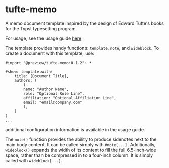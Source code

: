 # tufte-memo
A memo document template inspired by the design of Edward Tufte's books for the Typst typesetting program.

For usage, see the usage guide [here](https://github.com/nogula/tufte-memo/blob/main/template/main.pdf).

The template provides handy functions: `template`, `note`, and `wideblock`. To create a document with this template, use:

```typst
#import "@preview/tufte-memo:0.1.2": *

#show: template.with(
    title: [Document Title],
    authors: (
        (
        name: "Author Name",
        role: "Optional Role Line",
        affiliation: "Optional Affiliation Line",
        email: "email@company.com"
        ),
    )
)
...
```
additional configuration information is available in the usage guide.

The `note()` function provides the ability to produce sidenotes next to the main body content. It can be called simply with `#note[...]`. Additionally, `wideblock()` expands the width of its content to fill the full 6.5-inch-wide space, rather than be compressed in to a four-inch column. It is simply called with `wideblock[...]`.
